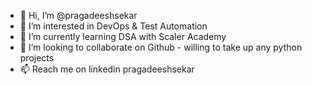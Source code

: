 - 👋 Hi, I’m @pragadeeshsekar
- 👀 I’m interested in DevOps & Test Automation
- 🌱 I’m currently learning DSA with Scaler Academy 
- 💞️ I’m looking to collaborate on Github - willing to take up any python projects
- 📫 Reach me on linkedin pragadeeshsekar

<!---
pragadeeshsekar/pragadeeshsekar is a ✨ special ✨ repository because its `README.md` (this file) appears on your GitHub profile.
You can click the Preview link to take a look at your changes.
--->
